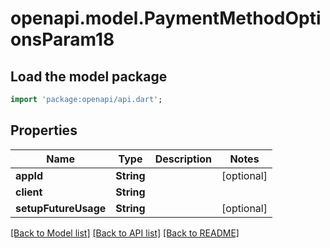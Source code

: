 # openapi.model.PaymentMethodOptionsParam18

## Load the model package
```dart
import 'package:openapi/api.dart';
```

## Properties
Name | Type | Description | Notes
------------ | ------------- | ------------- | -------------
**appId** | **String** |  | [optional] 
**client** | **String** |  | 
**setupFutureUsage** | **String** |  | [optional] 

[[Back to Model list]](../README.md#documentation-for-models) [[Back to API list]](../README.md#documentation-for-api-endpoints) [[Back to README]](../README.md)



